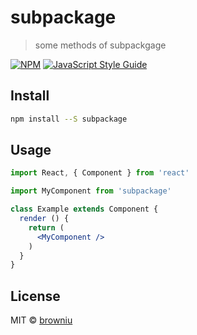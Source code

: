 # subpackage

> some methods of subpackgage

[![NPM](https://img.shields.io/npm/v/subpackage.svg)](https://www.npmjs.com/package/subpackage) [![JavaScript Style Guide](https://img.shields.io/badge/code_style-standard-brightgreen.svg)](https://standardjs.com)

## Install

```bash
npm install --S subpackage
```

## Usage

```jsx
import React, { Component } from 'react'

import MyComponent from 'subpackage'

class Example extends Component {
  render () {
    return (
      <MyComponent />
    )
  }
}
```

## License

MIT © [browniu](https://github.com/browniu)
